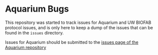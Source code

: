 # Aquarium Bugs

This repository was started to track issues for Aquarium and UW BIOFAB protocol issues, and is only here to keep a dump of the issues that can be found in the `issues` directory.

Issues for Aquarium should be submitted to the
[issues page of the Aquarium repository](https://github.com/klavinslab/aquarium/issues)
